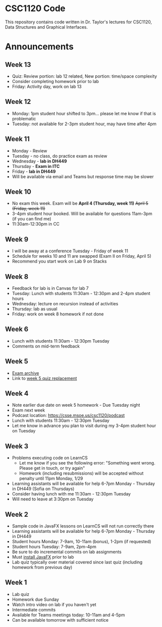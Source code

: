 # CSC1120 Code
This repository contains code written in Dr. Taylor's lectures
for CSC1120, Data Structures and Graphical Interfaces.

# Announcements

## Week 13
- Quiz: Review portion: lab 12 related, New portion: time/space complexity
- Consider completing homework prior to lab
- Friday: Activity day, work on lab 13

## Week 12
- Monday: 1pm student hour shifted to 3pm... please let me know if that is problematic
- Tuesday: not available for 2-3pm student hour, may have time after 4pm

## Week 11
- Monday - Review
- Tuesday - no class, do practice exam as review
- Wednesday - **lab in DH449**
- Thursday - **Exam in ITC**
- Friday - **lab in DH449**
- Will be available via email and Teams but response time may be slower

## Week 10
- No exam this week. Exam will be **April 4 (Thursday, week 11)** ~~April 5 (Friday, week 11)~~
- 3-4pm student hour booked. Will be available for questions 11am-3pm (if you can find me)
- 11:30am-12:30pm in CC
 
## Week 9
- I will be away at a conference Tuesday - Friday of week 11
- Schedule for weeks 10 and 11 are swapped (Exam II on Friday, April 5)
- Recommend you start work on Lab 9 on Stacks

## Week 8
- Feedback for lab is in Canvas for lab 7
- Tuesday: Lunch with students 11:30am - 12:30pm and 2-4pm student hours
- Wednesday: lecture on recursion instead of activities
- Thursday: lab as usual
- Friday: work on week 8 homework if not done

## Week 6
- Lunch with students 11:30am - 12:30pm Tuesday
- Comments on mid-term feedback

## Week 5
- [Exam archive](https://csse.msoe.us/taylor/exams)
- Link to [week 5 quiz replacement](https://forms.office.com/r/HH5JpsgW4T)

## Week 4
- Note earlier due date on week 5 homework - Due Tuesday night
- Exam next week
- Podcast location: https://csse.msoe.us/csc1120/podcast
- Lunch with students 11:30am - 12:30pm Tuesday
- Let me know in advance you plan to visit during my 3-4pm student hour on Tuesday

## Week 3
- Problems executing code on LearnCS
  - Let me know if you see the following error: "Something went wrong. Please get in touch, or try again"
  - Homework (including resubmissions) will be accepted without penalty until 11pm Monday, 1/29
- Learning assistants will be available for help 6-7pm Monday - Thursday in DH449 (Sofia on Thursdays)
- Consider having lunch with me 11:30am - 12:30pm Tuesday
- Will need to leave at 3:30pm on Tuesday

## Week 2
- Sample code in JavaFX lessons on LearnCS will not run correctly there
- Learning assistants will be available for help 6-7pm Monday - Thursday in DH449
- Student hours Monday: 7-9am, 10-11am (bonus), 1-2pm (if requested)
- Student hours Tuesday: 7-9am, 2pm-4pm
- Be sure to do incremental commits on lab assignments
- Must [install JavaFX](https://taylorial.com/tools/java) prior to lab
- Lab quiz typically over material covered since last quiz (including homework from previous day)

## Week 1
- Lab quiz
- Homework due Sunday
- Watch intro video on lab if you haven't yet
- Intermediate commits
- Available for Teams meetings today: 10-11am and 4-5pm
- Can be available tomorrow with sufficient notice


